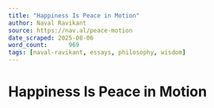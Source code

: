 ```yaml
---
title: "Happiness Is Peace in Motion"
author: Naval Ravikant
source: https://nav.al/peace-motion
date_scraped: 2025-08-06
word_count:      969
tags: [naval-ravikant, essays, philosophy, wisdom]
---
```


# Happiness Is Peace in Motion

